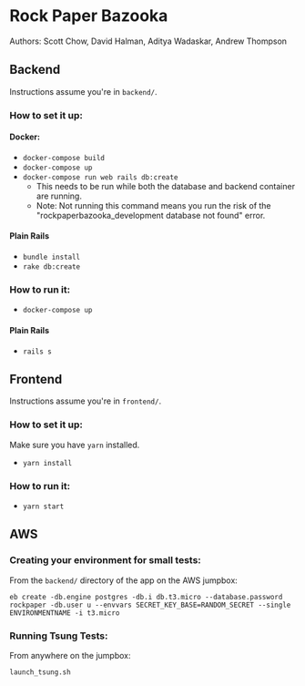 # Rock Paper Bazooka

Authors: Scott Chow, David Halman, Aditya Wadaskar, Andrew Thompson

## Backend

Instructions assume you're in `backend/`.

### How to set it up:

#### Docker:

- `docker-compose build`
- `docker-compose up`
- `docker-compose run web rails db:create`
  - This needs to be run while both the database and backend container are running.
  - Note: Not running this command means you run the risk of the "rockpaperbazooka_development database not found" error.

#### Plain Rails

- `bundle install`
- `rake db:create`

### How to run it:

- `docker-compose up`

#### Plain Rails

- `rails s`

## Frontend

Instructions assume you're in `frontend/`.

### How to set it up:

Make sure you have `yarn` installed.

- `yarn install`

### How to run it:

- `yarn start`

## AWS

### Creating your environment for small tests:

From the `backend/` directory of the app on the AWS jumpbox:

`eb create -db.engine postgres -db.i db.t3.micro --database.password rockpaper -db.user u --envvars SECRET_KEY_BASE=RANDOM_SECRET --single ENVIRONMENTNAME -i t3.micro`

### Running Tsung Tests:

From anywhere on the jumpbox:

`launch_tsung.sh`
